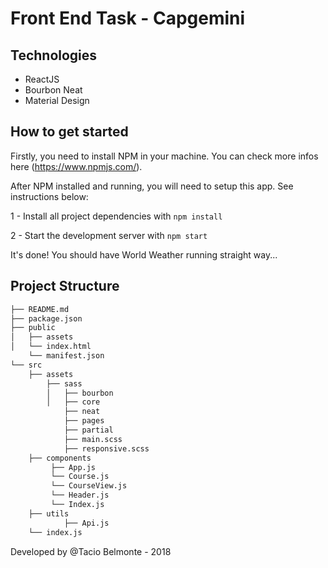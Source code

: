 # Front End Task - Capgemini

## Technologies

* ReactJS
* Bourbon Neat
* Material Design

## How to get started

Firstly, you need to install NPM in your machine. You can check more infos here (https://www.npmjs.com/).

After NPM installed and running, you will need to setup this app. See instructions below:

1 - Install all project dependencies with `npm install`

2 - Start the development server with `npm start`

It's done! You should have World Weather running straight way...

## Project Structure
```bash
├── README.md
├── package.json
├── public
│   ├── assets
│   └── index.html
    └── manifest.json
└── src
    ├── assets
        ├── sass 
        │   ├── bourbon
        │   ├── core
            ├── neat
            ├── pages
            ├── partial
            ├── main.scss
            ├── responsive.scss
    ├── components 
         ├── App.js
         └── Course.js
         └── CourseView.js
         └── Header.js
         └── Index.js
    ├── utils 
            ├── Api.js 
    └── index.js
```

Developed by @Tacio Belmonte - 2018